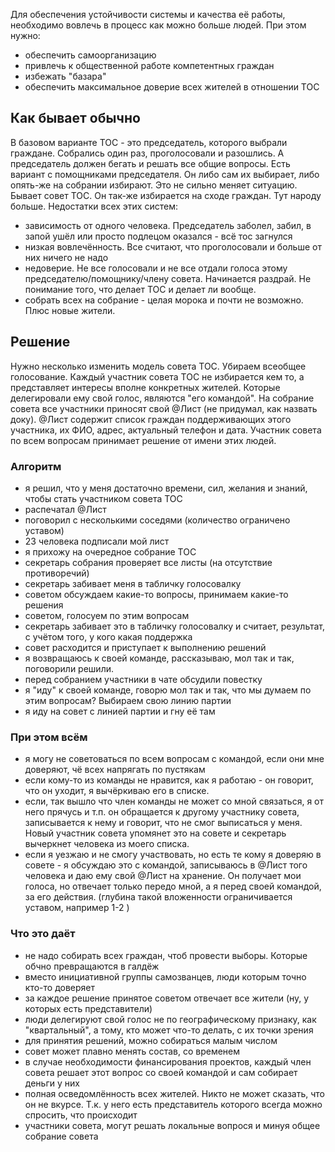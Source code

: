 Для обеспечения устойчивости системы и качества её работы, необходимо вовлечь в процесс как можно больше людей. При этом нужно:
- обеспечить самоорганизацию
- привлечь к общественной работе компетентных граждан
- избежать "базара"
- обеспечить максимальное доверие всех жителей в отношении ТОС

## Как бывает обычно ##
В базовом варианте ТОС - это председатель, которого выбрали граждане. Собрались один раз, проголосовали и разошлись. А председатель должен бегать и решать все общие вопросы.
Есть вариант с помощниками председателя. Он либо сам их выбирает, либо опять-же на собрании избирают. Это не сильно меняет ситуацию. 
Бывает совет ТОС. Он так-же избирается на сходе граждан. Тут народу больше.
Недостатки всех этих систем:
- зависимость от одного человека. Председатель заболел, забил, в запой ушёл или просто подлецом оказался - всё тос загнулся
- низкая вовлечённость. Все считают, что проголосовали и больше от них ничего не надо
- недоверие. Не все голосовали и не все отдали голоса этому председателю/помощнику/члену совета. Начинается раздрай. Не понимание того, что делает ТОС и делает ли вообще.
- собрать всех на собрание - целая морока и почти не возможно. Плюс новые жители.

## Решение ##
Нужно несколько изменить модель совета ТОС. Убираем всеобщее голосование.
Каждый участник совета ТОС не избирается кем то, а представляет интересы вполне конкретных жителей. Которые делегировали ему свой голос, являются "его командой".
На собрание совета все участники приносят свой @Лист (не придумал, как назвать доку). @Лист содержит список граждан поддерживающих этого участника, их ФИО, адрес, актуальный телефон и дата. Участник совета по всем вопросам принимает решение от имени этих людей.

### Алгоритм ###
- я решил, что у меня достаточно времени, сил, желания и знаний, чтобы стать участником совета ТОС
- распечатал @Лист
- поговорил с несколькими соседями (количество ограничено уставом)
- 23 человека подписали мой лист
- я прихожу на очередное собрание ТОС
- секретарь собрания проверяет все листы (на отсутствие противоречий)
- секретарь забивает меня в табличку голосовалку
- советом обсуждаем какие-то вопросы, принимаем какие-то решения
- советом, голосуем по этим вопросам
- секретарь забивает это в табличку голосовалку и считает, результат, с учётом того, у кого какая поддержка
- совет расходится и приступает к выполнению решений
- я возвращаюсь к своей команде, рассказываю, мол так и так, поговорили решили.
- перед собранием участники в чате обсудили повестку
- я "иду" к своей команде, говорю мол так и так, что мы думаем по этим вопросам? Выбираем свою линию партии
- я иду на совет с линией партии и гну её там
 
### При этом всём ###
- я могу не советоваться по всем вопросам с командой, если они мне доверяют, чё всех напрягать по пустякам
- если кому-то из команды не нравится, как я работаю - он говорит, что он уходит, я вычёркиваю его в списке.
- если, так вышло что член команды не может со мной связаться, я от него прячусь и т.п. он обращается к другому участнику совета, записывается к нему и говорит, что не смог выписаться у меня. Новый участник совета упомянет это на совете и секретарь вычеркнет человека из моего списка.
- если я уезжаю и не смогу участвовать, но есть те кому я доверяю в совете - я обсуждаю это с командой, записываюсь в @Лист того человека и даю ему свой @Лист на хранение. Он получает мои голоса, но отвечает только передо мной, а я перед своей командой, за его действия. (глубина такой вложенности ограничивается уставом, например 1-2 )

### Что это даёт ###
- не надо собирать всех граждан, чтоб провести выборы. Которые обчно превращаются в галдёж
- вместо инициативной группы самозванцев, люди которым точно кто-то доверяет
- за каждое решение принятое советом отвечает все жители (ну, у которых есть представители)
- люди делегируют свой голос не по географическому признаку, как "квартальный", а тому, кто может что-то делать, с их точки зрения
- для принятия решений, можно собираться малым числом
- совет может плавно менять состав, со временем
- в случае необходимости финансирования проектов, каждый член совета решает этот вопрос со своей командой и сам собирает деньги у них
- полная осведомлённость всех жителей. Никто не может сказать, что он не вкурсе. Т.к. у него есть представитель которого всегда можно спросить, что происходит
- участники совета, могут решать локальные вопрося и минуя общее собрание совета

